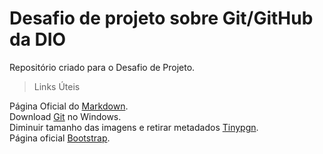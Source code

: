 # Desafio de projeto sobre Git/GitHub da DIO
Repositório criado para o Desafio de Projeto.

> Links Úteis

Página Oficial do [Markdown](https://www.markdownguide.org/).  
Download [Git](https://git-scm.com/download/win) no Windows.  
Diminuir tamanho das imagens e retirar metadados [Tinypgn](https://tinypng.com/).  
Página oficial [Bootstrap](https://getbootstrap.com/).  